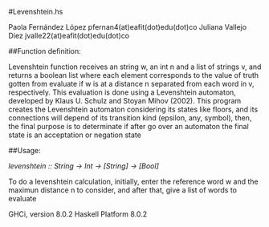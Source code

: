 #Levenshtein.hs

Paola Fernández López
pfernan4(at)eafit(dot)edu(dot)co
Juliana Vallejo Díez 
jvalle22(at)eafit(dot)edu(dot)co

##Function definition:

Levenshtein function receives an string w, an int n and a list of strings v, and
returns a boolean list where each element corresponds to the value of truth 
gotten from evaluate if w is at a distance n separated from each word in v, 
respectively. This evaluation is done using a Levenshtein automaton, developed
by Klaus U. Schulz and Stoyan Mihov (2002). 
This program creates the Levenshtein automaton considering its states like 
floors, and its connections will depend of its transition kind (epsilon, any, 
symbol), then, the final purpose is to determinate if after go over an automaton 
the final state is an acceptation or negation state

##Usage:

*levenshtein :: String -> Int -> [String] -> [Bool]*

To do a levenshtein calculation, initially, enter the reference word w and the 
maximun distance n to consider, and after that, give a list of words to evaluate


GHCi, version 8.0.2
Haskell Platform 8.0.2
